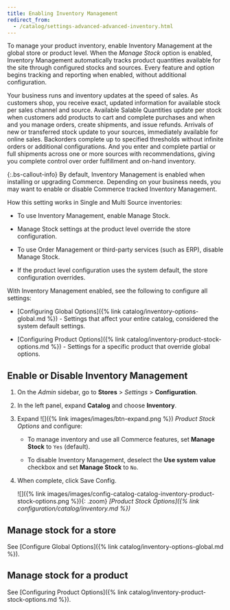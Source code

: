 ```yaml
---
title: Enabling Inventory Management
redirect_from:
  - /catalog/settings-advanced-advanced-inventory.html
---
```


To manage your product inventory, enable Inventory Management at the global store or product level. When the _Manage Stock_ option is enabled, Inventory Management automatically tracks product quantities available for the site through configured stocks and sources. Every feature and option begins tracking and reporting when enabled, without additional configuration.

Your business runs and inventory updates at the speed of sales. As customers shop, you receive exact, updated information for available stock per sales channel and source. Available Salable Quantities update per stock when customers add products to cart and complete purchases and when and you manage orders, create shipments, and issue refunds. Arrivals of new or transferred stock update to your sources, immediately available for online sales. Backorders complete up to specified thresholds without infinite orders or additional configurations. And you enter and complete partial or full shipments across one or more sources with recommendations, giving you complete control over order fulfillment and on-hand inventory.

{:.bs-callout-info}
By default, Inventory Management is enabled when installing or upgrading Commerce. Depending on your business needs, you may want to enable or disable Commerce tracked Inventory Management.

How this setting works in Single and Multi Source inventories:

- To use Inventory Management, enable Manage Stock.

- Manage Stock settings at the product level override the store configuration.

- To use Order Management or third-party services (such as ERP), disable Manage Stock.

- If the product level configuration uses the system default, the store configuration overrides.

With Inventory Management enabled, see the following to configure all settings:

- [Configuring Global Options]({% link catalog/inventory-options-global.md %}) - Settings that affect your entire catalog, considered the system default settings.

- [Configuring Product Options]({% link catalog/inventory-product-stock-options.md %}) - Settings for a specific product that override global options.

## Enable or Disable Inventory Management

1. On the _Admin_ sidebar, go to **Stores** > _Settings_ > **Configuration**.

1. In the left panel, expand **Catalog** and choose **Inventory**.

1. Expand ![]({% link images/images/btn-expand.png %}) _Product Stock Options_ and configure:

   - To manage inventory and use all Commerce features, set **Manage Stock** to `Yes` (default).

   - To disable Inventory Management, deselect the **Use system value** checkbox and set **Manage Stock** to `No`.

1. When complete, click <span class="btn">Save Config</span>.

   ![]({% link images/images/config-catalog-catalog-inventory-product-stock-options.png %}){: .zoom}
   _[Product Stock Options]({% link configuration/catalog/inventory.md %})_

## Manage stock for a store

See [Configure Global Options]({% link catalog/inventory-options-global.md %}).

## Manage stock for a product

See [Configuring Product Options]({% link catalog/inventory-product-stock-options.md %}).
